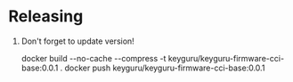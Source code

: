 # Releasing

1. Don't forget to update version!

    docker build --no-cache --compress -t keyguru/keyguru-firmware-cci-base:0.0.1 .
    docker push keyguru/keyguru-firmware-cci-base:0.0.1